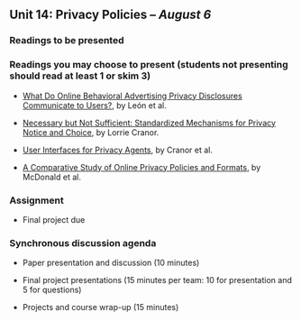 ## Unit 14: Privacy Policies – *August 6*

### Readings to be presented

### Readings you may choose to present (students not presenting should read at least 1 or skim 3)

  - [What Do Online Behavioral Advertising Privacy Disclosures Communicate to Users?](http://www.blaseur.com/papers/wpes2012-obaicons.pdf), by León et al.

  - [Necessary but Not Sufficient: Standardized Mechanisms for Privacy Notice and Choice](http://www.jthtl.org/content/articles/V10I2/JTHTLv10i2_Cranor.PDF), by Lorrie Cranor.

  - [User Interfaces for Privacy Agents](http://lorrie.cranor.org/pubs/privacy-bird-20050714.pdf), by Cranor et al.

  - [A Comparative Study of Online Privacy Policies and Formats](http://lorrie.cranor.org/pubs/authors-version-PETS-formats.pdf), by McDonald et al.

### Assignment

  - Final project due

### Synchronous discussion agenda

  - Paper presentation and discussion (10 minutes)

  - Final project presentations (15 minutes per team: 10 for presentation and 5 for questions)

  - Projects and course wrap-up (15 minutes)
